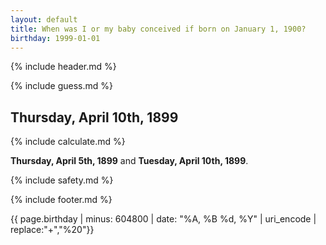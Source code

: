 ```yaml
---
layout: default
title: When was I or my baby conceived if born on January 1, 1900?
birthday: 1999-01-01
---
```


{% include header.md %}

{% include guess.md %}

## Thursday, April 10th, 1899


{% include calculate.md %}

 **Thursday, April 5th, 1899** and **Tuesday, April 10th, 1899**.


{% include safety.md %}


{% include footer.md %}

{{ page.birthday |  minus: 604800 | date: "%A, %B %d, %Y"  | uri_encode | replace:"+","%20"}}

